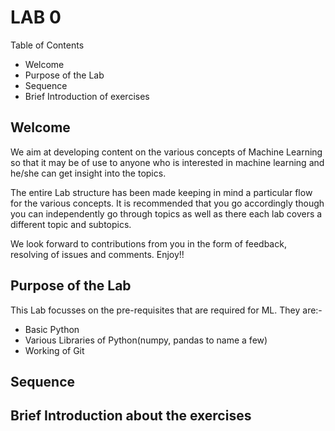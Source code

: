 # LAB 0
Table of Contents
* Welcome
* Purpose of the Lab
* Sequence
* Brief Introduction of exercises

## Welcome
We aim at developing content on the various concepts of Machine Learning so that 
it may be of use to anyone who is interested in machine learning and he/she can get insight into the topics.

The entire Lab structure has been made keeping in mind a particular flow for the various concepts. It is recommended that you 
go accordingly though you can independently go through topics as well as there each lab covers a different topic and subtopics.

We look forward to contributions from you in the form of feedback, resolving of issues and comments. 
Enjoy!!

## Purpose of the Lab

This Lab focusses on the pre-requisites that are required for ML. They are:-
- Basic Python
- Various Libraries of Python(numpy, pandas to name a few)
- Working of Git

## Sequence


## Brief Introduction about the exercises

